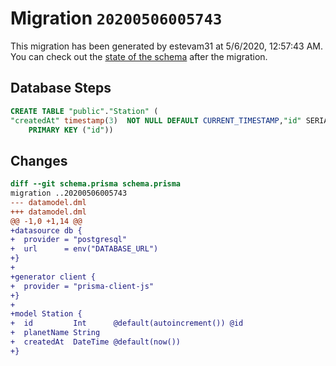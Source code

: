 # Migration `20200506005743`

This migration has been generated by estevam31 at 5/6/2020, 12:57:43 AM.
You can check out the [state of the schema](./schema.prisma) after the migration.

## Database Steps

```sql
CREATE TABLE "public"."Station" (
"createdAt" timestamp(3)  NOT NULL DEFAULT CURRENT_TIMESTAMP,"id" SERIAL,"planetName" text  NOT NULL ,
    PRIMARY KEY ("id"))
```

## Changes

```diff
diff --git schema.prisma schema.prisma
migration ..20200506005743
--- datamodel.dml
+++ datamodel.dml
@@ -1,0 +1,14 @@
+datasource db {
+  provider = "postgresql"
+  url      = env("DATABASE_URL")
+}
+
+generator client {
+  provider = "prisma-client-js"
+}
+
+model Station {
+  id         Int      @default(autoincrement()) @id
+  planetName String
+  createdAt  DateTime @default(now())
+}
```


